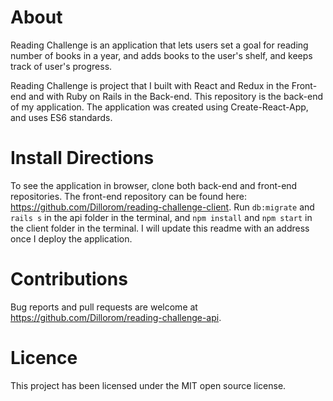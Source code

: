# About
Reading Challenge is an application that lets users set a goal for reading number of books in a year, and adds books to the user's shelf, and keeps track of user's progress.  

Reading Challenge is  project that I built with React and Redux in the Front-end and with Ruby on Rails in the Back-end. This repository is the back-end of my application. The application was created using Create-React-App, and uses ES6 standards. 

# Install Directions
To see the application in browser, clone both back-end and front-end repositories. The front-end repository can be found here: https://github.com/Dillorom/reading-challenge-client. Run `db:migrate` and `rails s` in the  api folder in the terminal, and `npm install` and `npm start` in the client folder in the terminal. I will update this readme with an address once I deploy the application.

# Contributions
Bug reports and pull requests are welcome at https://github.com/Dillorom/reading-challenge-api.

# Licence
This project has been licensed under the MIT open source license.
